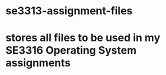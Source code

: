 # se3313-assignment-files

# stores all files to be used in my SE3316 Operating System assignments
 
